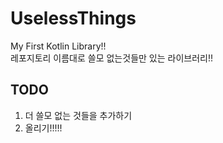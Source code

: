 # UselessThings
My First Kotlin Library!!<br>
레포지토리 이름대로 쓸모 없는것들만 있는 라이브러리!!

## TODO
1. 더 쓸모 없는 것들을 추가하기
2. 올리기!!!!!
